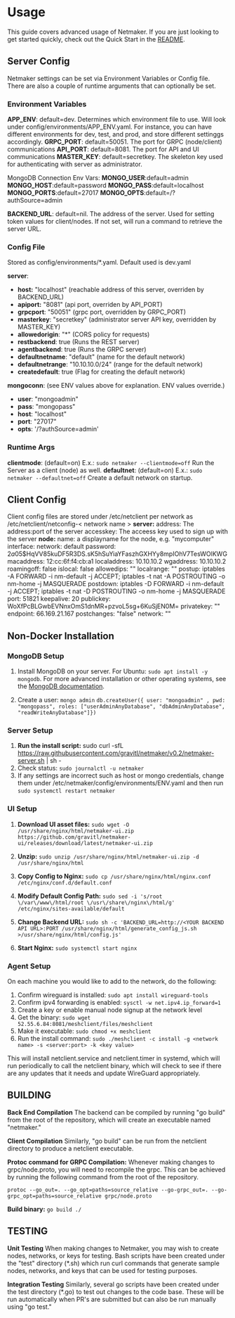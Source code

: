 # Usage

This guide covers advanced usage of Netmaker. If you are just looking to get started quickly, check out the Quick Start in the [README](../README.md).

## Server Config
Netmaker settings can be set via Environment Variables or Config file. There are also a couple of runtime arguments that can optionally be set.

### Environment Variables
**APP_ENV**: default=dev. Determines which environment file to use. Will look under config/environments/APP_ENV.yaml. For instance, you can  have different environments  for dev,  test, and prod,  and store different settinggs  accordingly.
**GRPC_PORT**: default=50051. The port for GRPC (node/client) communications
**API_PORT**: default=8081. The port for API and UI communications
**MASTER_KEY**: default=secretkey. The skeleton key used for authenticating with server as administrator.

MongoDB Connection Env Vars:
**MONGO_USER**:default=admin
**MONGO_HOST**:default=password
**MONGO_PASS**:default=localhost
**MONGO_PORTS**:default=27017
**MONGO_OPTS**:default=/?authSource=admin

**BACKEND_URL**: default=nil. The address of the server. Used for setting token values  for client/nodes. If not set, will run a command to retrieve the server URL.

###   Config File
Stored as config/environments/*.yaml. Default used is dev.yaml

**server**:
  - **host:** "localhost" (reachable address of this server, overriden by BACKEND_URL)
  - **apiport:** "8081" (api port, overriden  by API_PORT)
  - **grpcport**: "50051" (grpc port, overridden by GRPC_PORT)
  - **masterkey**: "secretkey" (administrator server API key, overridden by MASTER_KEY)
  - **allowedorigin**: "*" (CORS policy  for requests)
  - **restbackend**: true (Runs the REST server)
  - **agentbackend**: true (Runs the GRPC server)
  - **defaultnetname**: "default" (name for the default  network)
  - **defaultnetrange**: "10.10.10.0/24" (range for the default network)
  - **createdefault**: true (Flag for creating the default network)
  
**mongoconn**: (see ENV values above for explanation.  ENV values override.)
  - **user**: "mongoadmin"
  - **pass**: "mongopass"
  - **host**: "localhost"
  - **port**: "27017"
  - **opts**: '/?authSource=admin'

### Runtime Args

**clientmode**: (default=on) E.x.: `sudo netmaker --clientmode=off` Run the Server as a client (node) as well.
**defaultnet**:  (default=on) E.x.: `sudo netmaker --defaultnet=off` Create a default network on startup.

## Client  Config

Client config files are stored under /etc/netclient  per network as /etc/netclient/netconfig-< network name >
**server:**
    address: The address:port of the server
    accesskey: The acceess key used to sign up with the server
**node:**
    name: a displayname for the node, e.g. "mycomputer"
    interface: 
    network: default
    password: $2a$05$HqVV85kuDF5R3DS.sK5hSuYiaYFaszhGXHYy8mpIOhV7TesWOlKWG
    macaddress: 12:cc:6f:f4:cb:a1
    localaddress: 10.10.10.2
    wgaddress: 10.10.10.2
    roamingoff: false
    islocal: false
    allowedips: ""
    localrange: ""
    postup: iptables -A FORWARD -i nm-default -j ACCEPT; iptables -t nat -A POSTROUTING
        -o nm-home -j MASQUERADE
    postdown: iptables -D FORWARD -i nm-default -j ACCEPT; iptables -t nat -D POSTROUTING
        -o nm-home -j MASQUERADE
    port: 51821
    keepalive: 20
    publickey: WoXfPcBLGwbEVNnxOmS1dnMR+pzvoL5sg+6KuSjEN0M=
    privatekey: ""
    endpoint: 66.169.21.167
    postchanges: "false"
network: ""


## Non-Docker Installation

### MongoDB Setup
1.  Install MongoDB on your server. For Ubuntu: `sudo apt install -y mongodb`. For more advanced installation or other operating systems, see  the [MongoDB documentation](https://docs.mongodb.com/manual/administration/install-community/).

2. Create a user:
`mongo admin`
`db.createUser({ user: "mongoadmin" , pwd: "mongopass", roles: ["userAdminAnyDatabase", "dbAdminAnyDatabase", "readWriteAnyDatabase"]})`

### Server Setup
 1. **Run the install script:** sudo curl -sfL https://raw.githubusercontent.com/gravitl/netmaker/v0.2/netmaker-server.sh | sh -
 2. Check status:  `sudo journalctl -u netmaker`
2. If any settings are incorrect such as host or mongo credentials, change them under /etc/netmaker/config/environments/ENV.yaml and then run `sudo systemctl restart netmaker`

### UI Setup
1. **Download UI asset files:** `sudo wget -O /usr/share/nginx/html/netmaker-ui.zip https://github.com/gravitl/netmaker-ui/releases/download/latest/netmaker-ui.zip`

2. **Unzip:** `sudo unzip /usr/share/nginx/html/netmaker-ui.zip -d /usr/share/nginx/html`

3. **Copy Config to Nginx:** `sudo cp /usr/share/nginx/html/nginx.conf /etc/nginx/conf.d/default.conf`

4. **Modify Default Config Path:** `sudo sed -i 's/root \/var\/www\/html/root \/usr\/share\/nginx\/html/g' /etc/nginx/sites-available/default`

5. **Change Backend URL:** `sudo sh -c 'BACKEND_URL=http://<YOUR BACKEND API URL>:PORT /usr/share/nginx/html/generate_config_js.sh >/usr/share/nginx/html/config.js'`

6. **Start Nginx:** `sudo systemctl start nginx`

### Agent  Setup

On each machine you would like to add to the network, do the following:

1. Confirm wireguard is installed: `sudo apt install wireguard-tools`
2. Confirm ipv4 forwarding is enabled: `sysctl -w net.ipv4.ip_forward=1`
3. Create a key or enable manual node signup at the network level
4. Get the binary: `sudo wget 52.55.6.84:8081/meshclient/files/meshclient`
5. Make it executable: `sudo chmod +x meshclient`
6. Run the install command: `sudo ./meshclient -c install -g <network name> -s <server:port> -k <key value>`

This will install netclient.service and netclient.timer in systemd, which will run periodically to call the netclient binary, which will check to see if there are any updates that it needs and update WireGuard appropriately.

## BUILDING
**Back End Compilation** 
The backend can be compiled by running "go build" from the  root of the repository,  which will create an executable named "netmaker." 

**Client Compilation**
Similarly, "go build" can be run from the netclient directory to produce a netclient executable.

**Protoc command for GRPC Compilation:** 
Whenever making changes to grpc/node.proto, you will need to recompile the grpc. This can be achieved by running the following command from the root of the repository.

    protoc --go_out=. --go_opt=paths=source_relative --go-grpc_out=. --go-grpc_opt=paths=source_relative grpc/node.proto

**Build binary:**   `go build ./` 


## TESTING

**Unit Testing**
When making changes to Netmaker, you may wish to create nodes, networks, or keys for testing. Bash scripts have been created under the "test" directory (*.sh) which run curl commands that generate sample nodes, networks, and keys that can be used for testing purposes.

**Integration Testing**
Similarly, several go  scripts have been created under the test directory (*.go) to test out changes to the code base.  These will be run automatically when PR's are submitted but can also be run manually using "go test."
